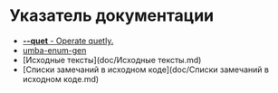 # Указатель документации
   - [**--quet** - Operate quetly.](doc/umba-enum-gen-cli-options.md)
   - [umba-enum-gen](README.md)
   - [Исходные тексты](doc/Исходные тексты.md)
   - [Списки замечаний в исходном коде](doc/Списки замечаний в исходном коде.md)
